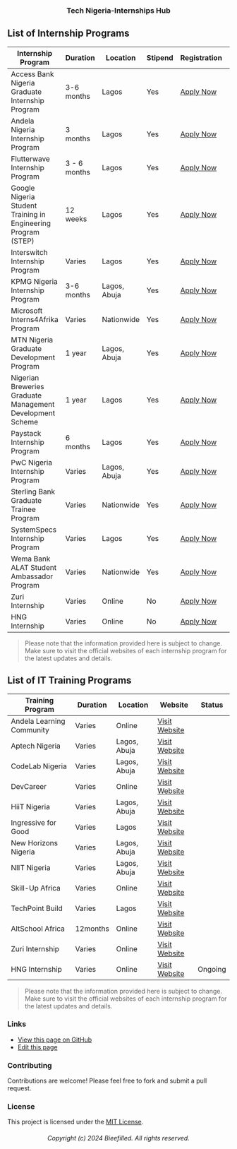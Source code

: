 <h3 align="center">Tech Nigeria-Internships Hub </h3>


## List of Internship Programs

| Internship Program                                            | Duration     | Location     | Stipend | Registration                                                                 | Status            |
| ------------------------------------------------------------- | ------------ | ------------ | ------- | ---------------------------------------------------------------------------- | ------------------
| Access Bank Nigeria Graduate Internship Program               | 3-6 months   | Lagos        | Yes     | [Apply Now](https://www.accessbankplc.com/careers/job-opportunities)         |                    
| Andela Nigeria Internship Program                             | 3 months     | Lagos        | Yes     | [Apply Now](https://andela.com/careers)                                      |
| Flutterwave Internship Program                                | 3 - 6 months | Lagos        | Yes     | [Apply Now](https://flutterwave.com/careers)                                 |
| Google Nigeria Student Training in Engineering Program (STEP) | 12 weeks     | Lagos        | Yes     | [Apply Now](https://buildyourfuture.withgoogle.com/programs/step/)           |
| Interswitch Internship Program                                | Varies       | Lagos        | Yes     | [Apply Now](https://www.interswitchgroup.com/careers)                        |
| KPMG Nigeria Internship Program                               | 3-6 months   | Lagos, Abuja | Yes     | [Apply Now](https://www.kpmg.com)                                            |
| Microsoft Interns4Afrika Program                              | Varies       | Nationwide   | Yes     | [Apply Now](https://www.microsoft.com/en-af/Interns4Afrika)                  |
| MTN Nigeria Graduate Development Program                      | 1 year       | Lagos, Abuja | Yes     | [Apply Now](https://group.mtn.com/careers/)                                  |
| Nigerian Breweries Graduate Management Development Scheme     | 1 year       | Lagos        | Yes     | [Apply Now](https://www.nigerianbreweries.com)                               |
| Paystack Internship Program                                   | 6 months     | Lagos        | Yes     | [Apply Now](https://paystack.com/careers)                                    |
| PwC Nigeria Internship Program                                | Varies       | Lagos, Abuja | Yes     | [Apply Now](https://www.pwc.com/ng/en/careers/internship-opportunities.html) |
| Sterling Bank Graduate Trainee Program                        | Varies       | Nationwide   | Yes     | [Apply Now](https://sterling.ng/graduatetrainee)                             |
| SystemSpecs Internship Program                                | Varies       | Lagos        | Yes     | [Apply Now](https://systemspecs.com.ng/the-academy/)                         |
| Wema Bank ALAT Student Ambassador Program                     | Varies       | Nationwide   | Yes     | [Apply Now](https://www.alat.ng/ambassadors)                                 |
| Zuri Internship                                               | Varies       | Online       | No      | [Apply Now](https://internship.zuri.team)                                    |
| HNG Internship                                                | Varies       | Online       | No      | [Apply Now](https://hng.tech/checkout/hng-internship)                        | Ongoing 


> Please note that the information provided here is subject to change. Make sure to visit the official websites of each internship program for the latest updates and details.


## List of IT Training Programs

| Training Program          | Duration | Location     | Website                                        | Status           |
| ------------------------- | -------- | ------------ | ---------------------------------------------- | -------------    |
| Andela Learning Community | Varies   | Online       | [Visit Website](https://andela.com/alc)        |
| Aptech Nigeria            | Varies   | Lagos, Abuja | [Visit Website](https://www.aptech-ng.com)     |
| CodeLab Nigeria           | Varies   | Lagos, Abuja | [Visit Website](https://www.codelab.com.ng)    |
| DevCareer                 | Varies   | Online       | [Visit Website](https://devcareer.io)          |
| HiiT Nigeria              | Varies   | Lagos, Abuja | [Visit Website](https://www.hiitplc.com)       |
| Ingressive for Good       | Varies   | Lagos        | [Visit Website](https://ingressive.org)        |
| New Horizons Nigeria      | Varies   | Lagos, Abuja | [Visit Website](https://www.newhorizons.com)   |
| NIIT Nigeria              | Varies   | Lagos, Abuja | [Visit Website](https://www.niit.com)          |
| Skill-Up Africa           | Varies   | Online       | [Visit Website](https://www.skillupafrica.com) |
| TechPoint Build           | Varies   | Lagos        | [Visit Website](https://techpoint.africa)      |
| AltSchool Africa          | 12months | Online       | [Visit Website](https://altschoolafrica.com)   |
| Zuri Internship           | Varies   | Online       | [Visit Website](https://internship.zuri.team)  |
| HNG Internship            | Varies   | Online       | [Visit Website](https://hng.tech/)             | Ongoing


> Please note that the information provided here is subject to change. Make sure to visit the official websites of each internship program for the latest updates and details.

### Links

* [View this page on GitHub](https://github.com/Petsamuel/Tech-Internship-NG)
* [Edit this page](https://github.com/Petsamuel/Tech-Internship-NG/edit/main/README.md)

### Contributing

Contributions are welcome! Please feel free to fork and submit a pull request.

### License

This project is licensed under the [MIT License](https://opensource.org/licenses/MIT).

<h6 align="center">Copyright (c) 2024 Bieefilled. All rights reserved.</h6>
